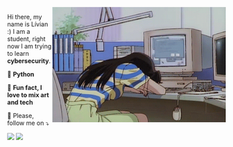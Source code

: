 
<img src="https://github.com/livpasc13/livpasc13/blob/main/girl.gif" min-width="400px" max-width="400px" width="400px" align="right" alt="Computador iuriCode">

<p align="left"> 
  Hi there, my name is Lívian :) I am a student, right now I am trying to learn <strong>cybersecurity</strong>.<br>
</p>

<p align="left">
  🦄 <strong>Python</strong>
</p>

<p align="left">
  💼 <strong>Fun fact, I love to mix art and tech</strong>
</p>

<p align="left">
  💌 Please, follow me on ⤵️
</p>


  <a href="#" alt="Linkedin">
  <img src="https://img.shields.io/badge/-Linkedin-0e76a8?style=flat-square&logo=Linkedin&logoColor=white&link=https://www.linkedin.com/in/lívian-pascoal/" /></a>

  <a href="#" alt="Instagram">
  <img src="https://img.shields.io/badge/-Instagram-DF0174?style=flat-square&labelColor=DF0174&logo=instagram&logoColor=white&link=https://www.instagram.com/livian.pascoal/?hl=pt"/></a>
</p>







